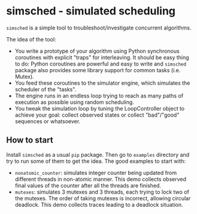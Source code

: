 # simsched - simulated scheduling

`simsched` is a simple tool to troubleshoot/investigate concurrent algorithms.

The idea of the tool:

- You write a prototype of your algorithm using Python synchronous coroutines
  with explicit "traps" for interleaving. It should be easy thing to do: Python
  coroutines are powerful and easy to write and `simsched` package also provides
  some library support for common tasks (i.e. Mutex).
- You feed these coroutines to the simulator engine, which simulates the
  scheduler of the "tasks".
- The engine runs in an endless loop trying to reach as many paths of execution
  as possible using random scheduling.
- You tweak the simulation loop by tuning the LoopController object to achieve
  your goal: collect observed states or collect "bad"/"good" sequences or
  whatsoever.

## How to start

Install `simsched` as a usual `pip` package. Then go to `examples` directory and
try to run some of them to get the idea. The good examples to start with:

- `nonatomic_counter`: simulates integer counter being updated from different
  threads in non-atomic manner. This demo collects observed final values of the
  counter after all the threads are finished.
- `mutexes`: simulates 3 mutexes and 3 threads, each trying to lock two of the
  mutexes. The order of taking mutexes is incorrect, allowing circular deadlock.
  This demo collects traces leading to a deadlock situation.
